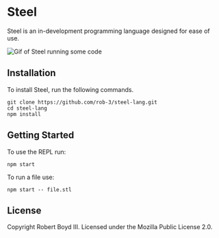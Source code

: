 # Steel

Steel is an in-development programming language designed for ease of use.

![Gif of Steel running some code]("./demo.gif")

## Installation

To install Steel, run the following commands.

```
git clone https://github.com/rob-3/steel-lang.git
cd steel-lang
npm install
```

## Getting Started

To use the REPL run:
```
npm start
```

To run a file use:
```
npm start -- file.stl
```

## License

Copyright Robert Boyd III. Licensed under the Mozilla Public License 2.0.
